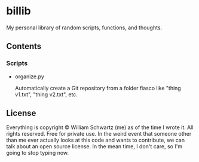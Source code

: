 billib
======

My personal library of random scripts, functions, and thoughts.

Contents
--------

### Scripts

* organize.py

	Automatically create a Git repository from a folder fiasco like
	"thing v1.txt", "thing v2.txt", etc.

License
-------

Everything is copyright © William Schwartz (me) as of the time I wrote it. All
rights reserved. Free for private use. In the weird event that someone other
than me ever actually looks at this code and wants to contribute, we can talk
about an open source license. In the mean time, I don't care, so I'm going to
stop typing now.
